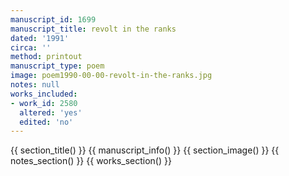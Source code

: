 ```yaml
---
manuscript_id: 1699
manuscript_title: revolt in the ranks
dated: '1991'
circa: ''
method: printout
manuscript_type: poem
image: poem1990-00-00-revolt-in-the-ranks.jpg
notes: null
works_included:
- work_id: 2580
  altered: 'yes'
  edited: 'no'
---
```


{{ section_title() }}
{{ manuscript_info() }}
{{ section_image() }}
{{ notes_section() }}
{{ works_section() }}
